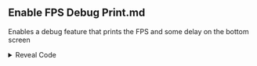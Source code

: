 ## Enable FPS Debug Print.md

Enables a debug feature that prints the FPS and some delay on the bottom screen

<details>
<summary>Reveal Code</summary>

```armv7
003DAF24 03A00001
```
</details>